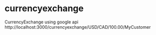 currencyexchange
================

CurrencyExchange using google api
http://localhost:3000/currencyexchange/USD/CAD/100.00/MyCustomer
